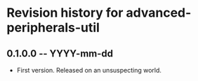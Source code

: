 # Revision history for advanced-peripherals-util

## 0.1.0.0 -- YYYY-mm-dd

* First version. Released on an unsuspecting world.
